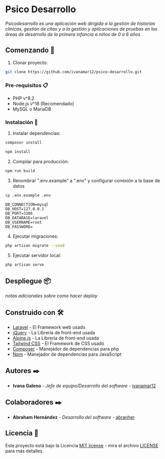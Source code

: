 # Psico Desarrollo

_Psicodesarrollo es una aplicación web dirigida a la gestión de historias clínicas, gestión de citas y a la gestión y aplicaciones de pruebas en las áreas de desarrollo de la primera infancia a niños de 0 a 6 años_

## Comenzando 🚀

1. Clonar proyecto:

```bash
git clone https://github.com/ivanamar12/psico-desarrollo.git
```

### Pre-requisitos 📋

- PHP v^8.2
- Node.js v^18 (Recomendado)
- MySQL o MariaDB

### Instalación 🔧

1. Instalar dependencias:

```bash
composer install
```

```bash
npm install
```

2. Compilar para producción:

```bash
npm run build
```

3. Renombrar ".env.example" a ".env" y configurar conexión a la base de datos

```bash
cp .env.example .env
```

```.env
DB_CONNECTION=mysql
DB_HOST=127.0.0.1
DB_PORT=3306
DB_DATABASE=laravel
DB_USERNAME=root
DB_PASSWORD=
```

4. Ejecutar migraciones:

```bash
php artisan migrate --seed
```

5. Ejecutar servidor local:

```bash
php artisan serve
```

## Despliegue 📦

_notas adicionales sobre como hacer deploy_

## Construido con 🛠️

- [Laravel](https://laravel.com/) - El Framework web usado
- [jQuery](https://jquery.com/) - La Librería de front-end usada
- [Alpine.js](https://alpinejs.dev/) - La Librería de front-end usada
- [Tailwind CSS](https://tailwindcss.com/) - El Framework de CSS usado
- [Composer](https://getcomposer.org/) - Manejador de dependencias para php
- [Npm](https://www.npmjs.com/) - Manejador de dependencias para JavaScript

## Autores ✒️

- **Ivana Galeno** - _Jefe de equipo/Desarrollo del software_ - [ivanamar12](https://github.com/ivanamar12)

## Colaboradores ✒️

- **Abraham Hernández** - _Desarrollo del software_ - [abranher](https://github.com/abranher)

## Licencia 📄

Este proyecto está bajo la Licencia [MIT license](https://opensource.org/licenses/MIT) - mira el archivo [LICENSE](LICENSE) para más detalles.
